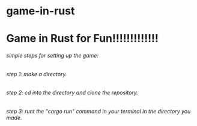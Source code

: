 # game-in-rust
# Game in Rust for Fun!!!!!!!!!!!!!


###### simple steps for setting up the game:
###### step 1: make a directory.
###### step 2: cd into the directory and clone the repository.
###### step 3: runt the "cargo run" command in your terminal in the directory you made.

